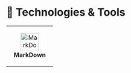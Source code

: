 
# 🔧 Technologies & Tools

<table>
    <td align="center" height="108" width="108">
      <img
        src="https://www.markdownguide.org/assets/images/markdown-mark-white.svg"
        width="48"
        height="48"
        alt="MarkDown-language"
      />
      <br /><strong>MarkDown</strong>
    </td>
  </tr>
</table>
